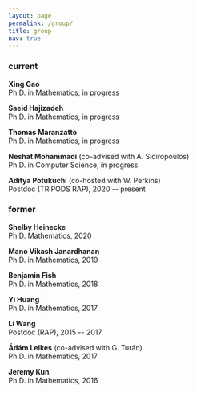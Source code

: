 ```yaml
---
layout: page
permalink: /group/
title: group
nav: true
---
```


<h3>current</h3>

<b>Xing Gao</b><br>
Ph.D. in Mathematics, in progress 

<b>Saeid Hajizadeh</b><br>
Ph.D. in Mathematics, in progress 

<b>Thomas Maranzatto</b><br>
Ph.D. in Mathematics, in progress 

<b>Neshat Mohammadi</b> (co-advised with A. Sidiropoulos)<br>
Ph.D. in Computer Science, in progress 

<b>Aditya Potukuchi</b> (co-hosted with W. Perkins)<br>
Postdoc (TRIPODS RAP), 2020 -- present


<h3>former</h3>

<b>Shelby Heinecke</b><br>
Ph.D. Mathematics, 2020

<b>Mano Vikash Janardhanan</b><br>
Ph.D. in Mathematics, 2019

<b>Benjamin Fish</b><br>
Ph.D. in Mathematics, 2018

<b>Yi Huang</b><br>
Ph.D. in Mathematics, 2017

<b>Li Wang</b><br>
Postdoc (RAP), 2015 -- 2017

<b>Ádám Lelkes</b> (co-advised with G. Turán)<br>
Ph.D. in Mathematics, 2017

<b>Jeremy Kun</b><br>
Ph.D. in Mathematics, 2016

